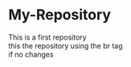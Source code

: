 # My-Repository
This is a first repository
<br>this the repository using the br tag<br/>
if no changes
